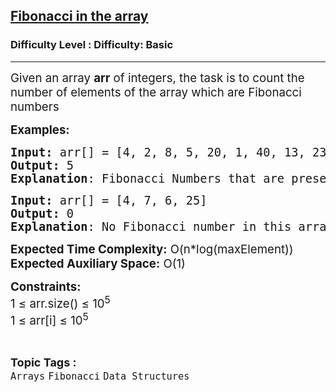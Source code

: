 <h2><a href="https://www.geeksforgeeks.org/problems/fibonacci-in-the-array5817/1?page=1&sortBy=difficulty">Fibonacci in the array</a></h2><h3>Difficulty Level : Difficulty: Basic</h3><hr><div class="problems_problem_content__Xm_eO"><p><span style="font-size: 14pt;">Given an array <strong>arr</strong> of integers, the task is to count the number of elements of the array which are Fibonacci numbers</span></p>
<p><span style="font-size: 14pt;"><strong>Examples:</strong></span></p>
<pre><span style="font-size: 14pt;"><strong>Input: </strong>arr[] = [4, 2, 8, 5, 20, 1, 40, 13, 23]
<strong>Output:</strong> 5
<strong>Explanation</strong>: Fibonacci Numbers that are present in array are 2, 8, 5, 1, 13</span></pre>
<pre><span style="font-size: 14pt;"><strong>Input: </strong>arr[] = [4, 7, 6, 25]
<strong>Output:</strong> 0
<strong>Explanation</strong>: No Fibonacci number in this array.</span></pre>
<p><span style="font-size: 14pt;"><strong>Expected Time Complexity:</strong> O(n*log(maxElement))<br><strong>Expected Auxiliary Space:</strong> O(1)</span></p>
<p><span style="font-size: 14pt;"><strong>Constraints:</strong><br>1 ≤ arr.size() ≤ 10<sup>5<br></sup>1 ≤ arr[i] ≤ 10<sup>5</sup><sup><br></sup></span></p></div><br><p><span style=font-size:18px><strong>Topic Tags : </strong><br><code>Arrays</code>&nbsp;<code>Fibonacci</code>&nbsp;<code>Data Structures</code>&nbsp;